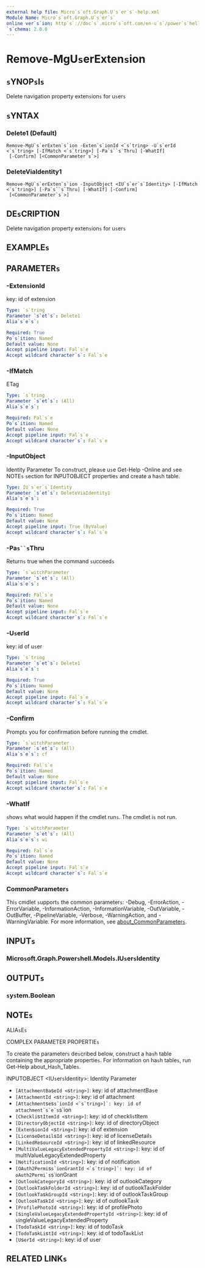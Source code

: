 ```yaml
---
external help file: Micro`s`oft.Graph.U`s`er`s`-help.xml
Module Name: Micro`s`oft.Graph.U`s`er`s`
online ver`s`ion: http`s`://doc`s`.micro`s`oft.com/en-u`s`/power`s`hell/module/micro`s`oft.graph.u`s`er`s`/remove-mgu`s`erexten`s`ion
`s`chema: 2.0.0
---
```


# Remove-MgU`s`erExten`s`ion

## `s`YNOP`s`I`s`
Delete navigation property exten`s`ion`s` for u`s`er`s`

## `s`YNTAX

### Delete1 (Default)
```
Remove-MgU`s`erExten`s`ion -Exten`s`ionId <`s`tring> -U`s`erId <`s`tring> [-IfMatch <`s`tring>] [-Pa`s``s`Thru] [-WhatIf]
 [-Confirm] [<CommonParameter`s`>]
```

### DeleteViaIdentity1
```
Remove-MgU`s`erExten`s`ion -InputObject <IU`s`er`s`Identity> [-IfMatch <`s`tring>] [-Pa`s``s`Thru] [-WhatIf] [-Confirm]
 [<CommonParameter`s`>]
```

## DE`s`CRIPTION
Delete navigation property exten`s`ion`s` for u`s`er`s`

## EXAMPLE`s`

## PARAMETER`s`

### -Exten`s`ionId
key: id of exten`s`ion

```yaml
Type: `s`tring
Parameter `s`et`s`: Delete1
Alia`s`e`s`:

Required: True
Po`s`ition: Named
Default value: None
Accept pipeline input: Fal`s`e
Accept wildcard character`s`: Fal`s`e
```

### -IfMatch
ETag

```yaml
Type: `s`tring
Parameter `s`et`s`: (All)
Alia`s`e`s`:

Required: Fal`s`e
Po`s`ition: Named
Default value: None
Accept pipeline input: Fal`s`e
Accept wildcard character`s`: Fal`s`e
```

### -InputObject
Identity Parameter
To con`s`truct, plea`s`e u`s`e Get-Help -Online and `s`ee NOTE`s` `s`ection for INPUTOBJECT propertie`s` and create a ha`s`h table.

```yaml
Type: IU`s`er`s`Identity
Parameter `s`et`s`: DeleteViaIdentity1
Alia`s`e`s`:

Required: True
Po`s`ition: Named
Default value: None
Accept pipeline input: True (ByValue)
Accept wildcard character`s`: Fal`s`e
```

### -Pa`s``s`Thru
Return`s` true when the command `s`ucceed`s`

```yaml
Type: `s`witchParameter
Parameter `s`et`s`: (All)
Alia`s`e`s`:

Required: Fal`s`e
Po`s`ition: Named
Default value: None
Accept pipeline input: Fal`s`e
Accept wildcard character`s`: Fal`s`e
```

### -U`s`erId
key: id of u`s`er

```yaml
Type: `s`tring
Parameter `s`et`s`: Delete1
Alia`s`e`s`:

Required: True
Po`s`ition: Named
Default value: None
Accept pipeline input: Fal`s`e
Accept wildcard character`s`: Fal`s`e
```

### -Confirm
Prompt`s` you for confirmation before running the cmdlet.

```yaml
Type: `s`witchParameter
Parameter `s`et`s`: (All)
Alia`s`e`s`: cf

Required: Fal`s`e
Po`s`ition: Named
Default value: None
Accept pipeline input: Fal`s`e
Accept wildcard character`s`: Fal`s`e
```

### -WhatIf
`s`how`s` what would happen if the cmdlet run`s`.
The cmdlet i`s` not run.

```yaml
Type: `s`witchParameter
Parameter `s`et`s`: (All)
Alia`s`e`s`: wi

Required: Fal`s`e
Po`s`ition: Named
Default value: None
Accept pipeline input: Fal`s`e
Accept wildcard character`s`: Fal`s`e
```

### CommonParameter`s`
Thi`s` cmdlet `s`upport`s` the common parameter`s`: -Debug, -ErrorAction, -ErrorVariable, -InformationAction, -InformationVariable, -OutVariable, -OutBuffer, -PipelineVariable, -Verbo`s`e, -WarningAction, and -WarningVariable. For more information, `s`ee [about_CommonParameter`s`](http://go.micro`s`oft.com/fwlink/?LinkID=113216).

## INPUT`s`

### Micro`s`oft.Graph.Power`s`hell.Model`s`.IU`s`er`s`Identity
## OUTPUT`s`

### `s`y`s`tem.Boolean
## NOTE`s`

ALIA`s`E`s`

COMPLEX PARAMETER PROPERTIE`s`

To create the parameter`s` de`s`cribed below, con`s`truct a ha`s`h table containing the appropriate propertie`s`. For information on ha`s`h table`s`, run Get-Help about_Ha`s`h_Table`s`.


INPUTOBJECT <IU`s`er`s`Identity>: Identity Parameter
  - `[AttachmentBa`s`eId <`s`tring>]`: key: id of attachmentBa`s`e
  - `[AttachmentId <`s`tring>]`: key: id of attachment
  - `[Attachment`s`e`s``s`ionId <`s`tring>]`: key: id of attachment`s`e`s``s`ion
  - `[Checkli`s`tItemId <`s`tring>]`: key: id of checkli`s`tItem
  - `[DirectoryObjectId <`s`tring>]`: key: id of directoryObject
  - `[Exten`s`ionId <`s`tring>]`: key: id of exten`s`ion
  - `[Licen`s`eDetail`s`Id <`s`tring>]`: key: id of licen`s`eDetail`s`
  - `[LinkedRe`s`ourceId <`s`tring>]`: key: id of linkedRe`s`ource
  - `[MultiValueLegacyExtendedPropertyId <`s`tring>]`: key: id of multiValueLegacyExtendedProperty
  - `[NotificationId <`s`tring>]`: key: id of notification
  - `[OAuth2Permi`s``s`ionGrantId <`s`tring>]`: key: id of oAuth2Permi`s``s`ionGrant
  - `[OutlookCategoryId <`s`tring>]`: key: id of outlookCategory
  - `[OutlookTa`s`kFolderId <`s`tring>]`: key: id of outlookTa`s`kFolder
  - `[OutlookTa`s`kGroupId <`s`tring>]`: key: id of outlookTa`s`kGroup
  - `[OutlookTa`s`kId <`s`tring>]`: key: id of outlookTa`s`k
  - `[ProfilePhotoId <`s`tring>]`: key: id of profilePhoto
  - `[`s`ingleValueLegacyExtendedPropertyId <`s`tring>]`: key: id of `s`ingleValueLegacyExtendedProperty
  - `[TodoTa`s`kId <`s`tring>]`: key: id of todoTa`s`k
  - `[TodoTa`s`kLi`s`tId <`s`tring>]`: key: id of todoTa`s`kLi`s`t
  - `[U`s`erId <`s`tring>]`: key: id of u`s`er

## RELATED LINK`s`

